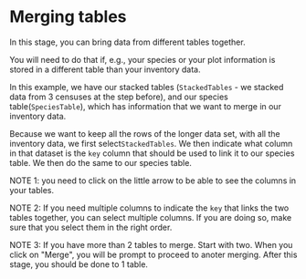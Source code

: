 # Merging tables

In this stage, you can bring data from different tables together. 

You will need to do that if, e.g., your species or your plot information is stored in a different table than your inventory data.

In this example, we have our stacked tables (`StackedTables` - we stacked data from 3 censuses at the step before), and our species table(`SpeciesTable`), which has information that we want to merge in our inventory data.

Because we want to keep all the rows of the longer data set, with all the inventory data, we first select`StackedTables`. We then indicate what column in that dataset is the `key` column that should be used to link it to our species table. We then do the same to our species table.

NOTE 1: you need to click on the little arrow to be able to see the columns in your tables.

NOTE 2: If you need multiple columns to indicate the `key` that links the two tables together, you can select multiple columns. If you are doing so, make sure that you select them in the right order.

NOTE 3: If you have more than 2 tables to merge. Start with two. When you click on "Merge", you will be prompt to proceed to anoter merging. After this stage, you should be done to 1 table. 
